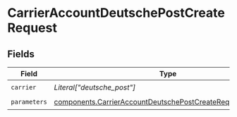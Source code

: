 # CarrierAccountDeutschePostCreateRequest


## Fields

| Field                                                                                                                                        | Type                                                                                                                                         | Required                                                                                                                                     | Description                                                                                                                                  |
| -------------------------------------------------------------------------------------------------------------------------------------------- | -------------------------------------------------------------------------------------------------------------------------------------------- | -------------------------------------------------------------------------------------------------------------------------------------------- | -------------------------------------------------------------------------------------------------------------------------------------------- |
| `carrier`                                                                                                                                    | *Literal["deutsche_post"]*                                                                                                                   | :heavy_check_mark:                                                                                                                           | N/A                                                                                                                                          |
| `parameters`                                                                                                                                 | [components.CarrierAccountDeutschePostCreateRequestParameters](../../models/components/carrieraccountdeutschepostcreaterequestparameters.md) | :heavy_check_mark:                                                                                                                           | N/A                                                                                                                                          |